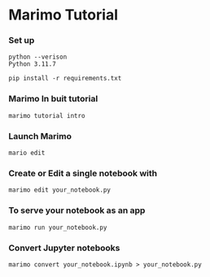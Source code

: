 # Marimo Tutorial 

### Set up

```
python --verison
Python 3.11.7
```

```
pip install -r requirements.txt
```

### Marimo In buit tutorial 

```
marimo tutorial intro
```

### Launch Marimo

```
mario edit
```

### Create or Edit a single notebook with

```
marimo edit your_notebook.py
```


### To serve your notebook as an app

```
marimo run your_notebook.py
```

### Convert Jupyter notebooks
```
marimo convert your_notebook.ipynb > your_notebook.py
```

